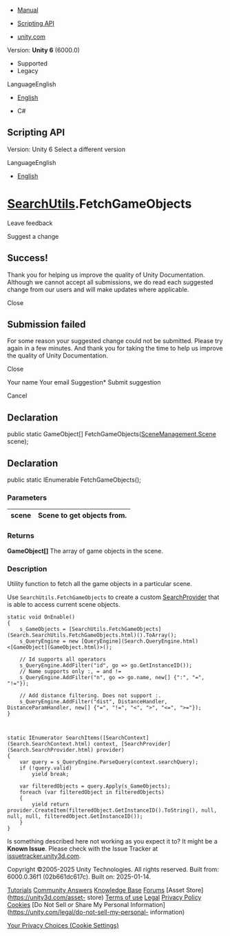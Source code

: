 [ ]()

  * [Manual](../Manual/index.html)
  * [Scripting API](../ScriptReference/index.html)

  * [unity.com](https://unity.com/)

Version: **Unity 6** (6000.0)

  * Supported
  * Legacy

LanguageEnglish

  * [English]()

  * C#

[ ](https://docs.unity3d.com)

## Scripting API

Version: Unity 6 Select a different version

LanguageEnglish

  * [English]()

#  [SearchUtils](Search.SearchUtils.html).FetchGameObjects

Leave feedback

Suggest a change

## Success!

Thank you for helping us improve the quality of Unity Documentation. Although
we cannot accept all submissions, we do read each suggested change from our
users and will make updates where applicable.

Close

## Submission failed

For some reason your suggested change could not be submitted. Please <a>try
again</a> in a few minutes. And thank you for taking the time to help us
improve the quality of Unity Documentation.

Close

Your name Your email Suggestion* Submit suggestion

Cancel

[ ]()

## Declaration

public static GameObject[]
FetchGameObjects([SceneManagement.Scene](SceneManagement.Scene.html) scene);

## Declaration

public static IEnumerable<GameObject> FetchGameObjects();

### Parameters

scene | Scene to get objects from.  
---|---  
  
### Returns

**GameObject[]** The array of game objects in the scene.

### Description

Utility function to fetch all the game objects in a particular scene.

Use `SearchUtils.FetchGameObjects` to create a custom
[SearchProvider](Search.SearchProvider.html) that is able to access current
scene objects.

    
    
    static void OnEnable()
    {
        s_GameObjects = [SearchUtils.FetchGameObjects](Search.SearchUtils.FetchGameObjects.html)().ToArray();
        s_QueryEngine = new [QueryEngine](Search.QueryEngine.html)<[GameObject](GameObject.html)>();
    
        // Id supports all operators
        s_QueryEngine.AddFilter("id", go => go.GetInstanceID());
        // Name supports only :, = and !=
        s_QueryEngine.AddFilter("n", go => go.name, new[] {":", "=", "!="});
    
        // Add distance filtering. Does not support :.
        s_QueryEngine.AddFilter("dist", DistanceHandler, DistanceParamHandler, new[] {"=", "!=", "<", ">", "<=", ">="});
    }
    
    
    
    static IEnumerator SearchItems([SearchContext](Search.SearchContext.html) context, [SearchProvider](Search.SearchProvider.html) provider)
    {
        var query = s_QueryEngine.ParseQuery(context.searchQuery);
        if (!query.valid)
            yield break;
    
        var filteredObjects = query.Apply(s_GameObjects);
        foreach (var filteredObject in filteredObjects)
        {
            yield return provider.CreateItem(filteredObject.GetInstanceID().ToString(), null, null, null, filteredObject.GetInstanceID());
        }
    }
    

Is something described here not working as you expect it to? It might be a
**Known Issue**. Please check with the Issue Tracker at
[issuetracker.unity3d.com](https://issuetracker.unity3d.com).

Copyright ©2005-2025 Unity Technologies. All rights reserved. Built from:
6000.0.36f1 (02b661dc617c). Built on: 2025-01-14.

[Tutorials](https://unity3d.com/learn) [Community
Answers](https://answers.unity3d.com) [Knowledge
Base](https://support.unity3d.com/hc/en-us)
[Forums](https://forum.unity3d.com) [Asset Store](https://unity3d.com/asset-
store) [Terms of use](https://docs.unity3d.com/Manual/TermsOfUse.html)
[Legal](https://unity.com/legal) [Privacy
Policy](https://unity.com/legal/privacy-policy)
[Cookies](https://unity.com/legal/cookie-policy) [Do Not Sell or Share My
Personal Information](https://unity.com/legal/do-not-sell-my-personal-
information)

[Your Privacy Choices (Cookie Settings)](javascript:void\(0\);)

